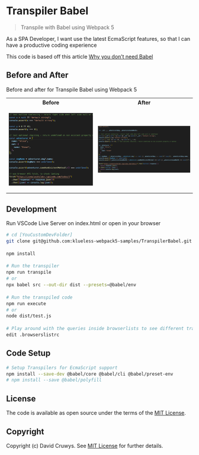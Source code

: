 # Transpiler Babel

> Transpile with Babel using Webpack 5

As a SPA Developer, I want use the latest EcmaScript features, so that I can have a productive coding experience

This code is based off this article [Why you don’t need Babel](https://blog.logrocket.com/why-you-dont-need-babel/)

## Before and After

Before and after for Transpile Babel using Webpack 5

<table>
<tr>
  <th>Before</th>
  <th>After</th>
</tr>
<tr>
  <td>
  
  ![Before](shot-before.png 'Before screenshot')
  
  </td>
  <td>
  
  ![After](shot-after.png 'After screenshot')
  
  </td>
</tr>
</table>

## Development

Run VSCode Live Server on index.html or open in your browser

```bash
# cd [YouCustomDevFolder]
git clone git@github.com:klueless-webpack5-samples/TranspilerBabel.git && cd TranspilerBabel

npm install

# Run the transpiler
npm run transpile
# or
npx babel src --out-dir dist --presets=@babel/env

# Run the transpiled code
npm run execute
# or
node dist/test.js

# Play around with the queries inside browserlists to see different transpile outputs
edit .browserslistrc
```

## Code Setup

```bash
# Setup Transpilers for EcmaScript support
npm install --save-dev @babel/core @babel/cli @babel/preset-env
# npm install --save @babel/polyfill
```

## License

The code is available as open source under the terms of the [MIT License](https://opensource.org/licenses/MIT).

## Copyright

Copyright (c) David Cruwys. See [MIT License](LICENSE.txt) for further details.
